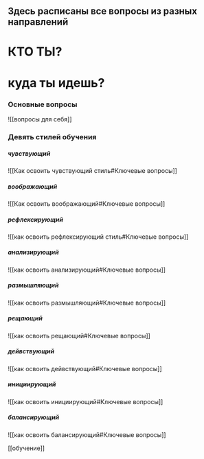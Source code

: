 ## Здесь расписаны все вопросы из разных направлений

# КТО ТЫ?
# куда ты идешь?

### Основные вопросы
![[вопросы для себя]]

### Девять стилей обучения

##### чувствующий
![[Как освоить чувствующий стиль#Ключевые вопросы]]
##### воображающий
![[Как освоить воображающий#Ключевые вопросы]]
##### рефлексирующий
![[как освоить рефлексирующий стиль#Ключевые вопросы]]
##### анализирующий
![[как освоить анализирующий#Ключевые вопросы]]
##### размышляющий
![[как освоить размышляющий#Ключевые вопросы]]
##### рещающий
![[как освоить рещающий#Ключевые вопросы]]
##### дейвствующий
![[как освоить дейвствующий#Ключевые вопросы]]
##### инициирующий
![[как освоить инициирующий#Ключевые вопросы]]
##### балансирующий
![[как освоить балансирующий#Ключевые вопросы]]




[[обучение]]